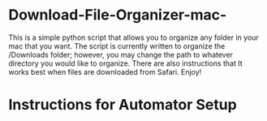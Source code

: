 # Download-File-Organizer-mac-
This is a simple python script that allows you to organize any folder in your mac that you want. The script is currently written to organize the /Downloads folder; however, you may change the path to whatever directory you would like to organize. There are also instructions that It works best when files are downloaded from Safari. Enjoy!



# Instructions for Automator Setup
